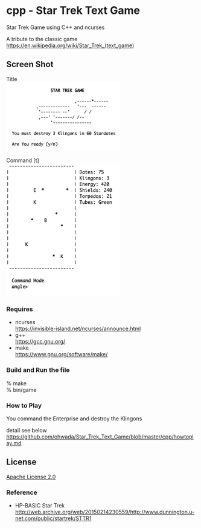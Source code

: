 cpp - Star Trek Text Game
===============

Star Trek Game using C++ and ncurses <br/>

A tribute to the classic game <br/>
https://en.wikipedia.org/wiki/Star_Trek_(text_game)

## Screen Shot <br/>
Title <br/>
<img src="https://raw.githubusercontent.com/ohwada/Star_Trek_Text_Game/master/cpp/doc/cpp_title.png" width="300" />  <br/>

Command [t] <br/>
<img src="https://raw.githubusercontent.com/ohwada/Star_Trek_Text_Game/master/cpp/doc/cpp_cmd_torpedo.png" width="300" />  <br/>

### Requires <br/>
- ncurses <br/>
https://invisible-island.net/ncurses/announce.html <br/>
- g++ <br/>
https://gcc.gnu.org/ <br/>
- make <br/>
https://www.gnu.org/software/make/ <br/>

### Build and Run the file <br/>

% make <br/>
% bin/game <br/>

### How to Play <br/>

You command the Enterprise and destroy the Klingons <br/>

detail see below <br/>
https://github.com/ohwada/Star_Trek_Text_Game/blob/master/cpp/howtoplay.md <br/>

## License 
[Apache License 2.0](https://www.apache.org/licenses/LICENSE-2.0) <br/>

### Reference <br/>
- HP-BASIC  Star Trek <br/>
http://web.archive.org/web/20150214230559/http://www.dunnington.u-net.com/public/startrek/STTR1 <br/>
